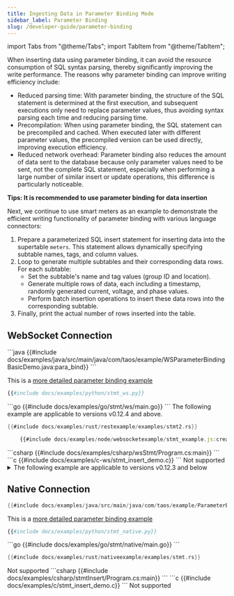 ```yaml
---
title: Ingesting Data in Parameter Binding Mode
sidebar_label: Parameter Binding
slug: /developer-guide/parameter-binding
---
```


import Tabs from "@theme/Tabs";
import TabItem from "@theme/TabItem";

When inserting data using parameter binding, it can avoid the resource consumption of SQL syntax parsing, thereby significantly improving the write performance. The reasons why parameter binding can improve writing efficiency include:

- Reduced parsing time: With parameter binding, the structure of the SQL statement is determined at the first execution, and subsequent executions only need to replace parameter values, thus avoiding syntax parsing each time and reducing parsing time.  
- Precompilation: When using parameter binding, the SQL statement can be precompiled and cached. When executed later with different parameter values, the precompiled version can be used directly, improving execution efficiency.  
- Reduced network overhead: Parameter binding also reduces the amount of data sent to the database because only parameter values need to be sent, not the complete SQL statement, especially when performing a large number of similar insert or update operations, this difference is particularly noticeable.

**Tips: It is recommended to use parameter binding for data insertion**

Next, we continue to use smart meters as an example to demonstrate the efficient writing functionality of parameter binding with various language connectors:

1. Prepare a parameterized SQL insert statement for inserting data into the supertable `meters`. This statement allows dynamically specifying subtable names, tags, and column values.
2. Loop to generate multiple subtables and their corresponding data rows. For each subtable:
    - Set the subtable's name and tag values (group ID and location).
    - Generate multiple rows of data, each including a timestamp, randomly generated current, voltage, and phase values.
    - Perform batch insertion operations to insert these data rows into the corresponding subtable.
3. Finally, print the actual number of rows inserted into the table.

## WebSocket Connection

<Tabs defaultValue="java" groupId="lang">
<TabItem value="java" label="Java">
```java
{{#include docs/examples/java/src/main/java/com/taos/example/WSParameterBindingBasicDemo.java:para_bind}}
```

This is a [more detailed parameter binding example](https://github.com/taosdata/TDengine/blob/main/docs/examples/java/src/main/java/com/taos/example/WSParameterBindingFullDemo.java)  

</TabItem>
<TabItem label="Python" value="python">

```python
{{#include docs/examples/python/stmt_ws.py}}
```

</TabItem>
<TabItem label="Go" value="go">
```go
{{#include docs/examples/go/stmt/ws/main.go}}
```
</TabItem>
<TabItem label="Rust" value="rust">
The following example are applicable to versions v0.12.4 and above.

```rust
{{#include docs/examples/rust/restexample/examples/stmt2.rs}}
```
</TabItem>
<TabItem label="Node.js" value="node">

```js
    {{#include docs/examples/node/websocketexample/stmt_example.js:createConnect}}
```

</TabItem>
<TabItem label="C#" value="csharp">
```csharp
{{#include docs/examples/csharp/wsStmt/Program.cs:main}}
```
</TabItem>
<TabItem label="C" value="c">
```c
{{#include docs/examples/c-ws/stmt_insert_demo.c}}
```
</TabItem>
<TabItem label="REST API" value="rest">
Not supported
</TabItem>
</Tabs>

<Tabs defaultValue="rust" groupId="lang">
<TabItem label="Rust" value="rust">
<details>
<summary>The following example are applicable to versions v0.12.3 and below</summary> 
```rust
{{#include docs/examples/rust/restexample/examples/stmt.rs}}
```
</details>
</TabItem>
</Tabs>

## Native Connection

<Tabs  defaultValue="java"  groupId="lang">
<TabItem label="Java" value="java">

```java
{{#include docs/examples/java/src/main/java/com/taos/example/ParameterBindingBasicDemo.java:para_bind}}
```

This is a [more detailed parameter binding example](https://github.com/taosdata/TDengine/blob/main/docs/examples/java/src/main/java/com/taos/example/ParameterBindingFullDemo.java)  

</TabItem>
<TabItem label="Python" value="python">

```python
{{#include docs/examples/python/stmt_native.py}}
```

</TabItem>
<TabItem label="Go" value="go">
```go
{{#include docs/examples/go/stmt/native/main.go}}
```
</TabItem>
<TabItem label="Rust" value="rust">

```rust
{{#include docs/examples/rust/nativeexample/examples/stmt.rs}}
```

</TabItem>
<TabItem label="Node.js" value="node">
Not supported
</TabItem>
<TabItem label="C#" value="csharp">
```csharp
{{#include docs/examples/csharp/stmtInsert/Program.cs:main}}
```
</TabItem>
<TabItem label="C" value="c">
```c
{{#include docs/examples/c/stmt_insert_demo.c}}
```
</TabItem>
<TabItem label="REST API" value="rest">
Not supported
</TabItem>
</Tabs>
